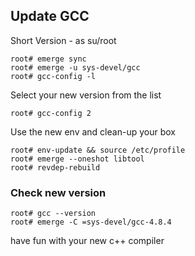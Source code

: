 ## Update GCC 
Short Version - as su/root
```
root# emerge sync
root# emerge -u sys-devel/gcc
root# gcc-config -l
```
Select your new version from the list
```
root# gcc-config 2 
```
Use the new env and clean-up your box
```
root# env-update && source /etc/profile
root# emerge --oneshot libtool
root# revdep-rebuild
```
### Check new version
```
root# gcc --version
root# emerge -C =sys-devel/gcc-4.8.4
```
have fun with your new c++ compiler
